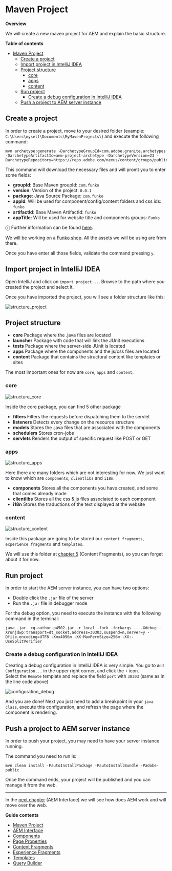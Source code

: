 # Maven Project

**Overview**

We will create a new maven project for AEM and explain the basic structure.

**Table of contents**

- [Maven Project](#maven-project)
  - [Create a project](#create-a-project)
  - [Import project in IntelliJ IDEA](#import-project-in-intellij-idea)
  - [Project structure](#project-structure)
    - [core](#core)
    - [apps](#apps)
    - [content](#content)
  - [Run project](#run-project)
    - [Create a debug configuration in IntelliJ IDEA](#create-a-debug-configuration-in-intellij-idea)
  - [Push a project to AEM server instance](#push-a-project-to-aem-server-instance)

## Create a project

In order to create a project, move to your desired folder (example: `C:\Users\myself\Documents\MyMavenProjects\`) and execute the following command:
```
mvn archetype:generate -DarchetypeGroupId=com.adobe.granite.archetypes -DarchetypeArtifactId=aem-project-archetype -DarchetypeVersion=23 -DarchetypeRepository=https://repo.adobe.com/nexus/content/groups/public
```
This command will download the necessary files and will promt you to enter some fields:
- **groupId**: Base Maven groupId: `com.funko`
- **version**: Version of the project: `0.0.1`
- **package**: Java Source Package: `com.funko`
- **appId**: Will be used for component/config/content folders and css ids: `funko`
- **artifactId**: Base Maven ArtifactId: `funko`
- **appTitle**: Will be used for website title and components groups: `Funko`

&#9432; Further information can be found [here](https://github.com/adobe/aem-project-archetype#available-properties).

We will be working on a [Funko shop](https://funko.com/). All the assets we will be using are from there.

Once you have enter all those fields, validate the command pressing `y`.

## Import project in IntelliJ IDEA

Open IntelliJ and click on `import project...`. Browse to the path where you created the project and select it.

Once you have imported the project, you will see a folder structure like this:

![structure_project](assets/structure_project.png)


## Project structure

- **core** Package where the .java files are located
- **launcher** Package with code that will link the JUnit executions
- **tests** Package where the server-side JUnit is located
- **apps** Package where the components and the js/css files are located
- **content** Package that contains the structural content like templates or sites

The most important ones for now are `core`, `apps` and `content`.

### core

![structure_core](assets/structure_core.png)

Inside the core package, you can find 5 other package
- **filters** Filters the requests before dispatching them to the servlet
- **listeners** Detects every change on the resource structure
- **models** Stores the .java files that are associated with the components
- **schedulers** Stores cron-jobs
- **servlets** Renders the output of specific request like POST or GET

### apps

![structure_apps](assets/structure_apps.png)

Here there are many folders which are not interesting for now. We just want to know which are `components`, `clientlibs` and `i18n`.

- **components** Stores all the components you have created, and some that comes already made
- **clientlibs** Stores all the css & js files associated to each component
- **i18n** Stores the traductions of the text displayed at the website

### content

![structure_content](assets/structure_content.png)

Inside this package are going to be stored our `content fragments`, `experience fragments` and `templates`.

We will use this folder at [chapter 5](../5_content_fragments/Readme.md) (Content Fragments), so you can forget about it for now.

## Run project

In order to start the AEM server instance, you can have two options:

- Double click the `.jar` file of the server
- Run the `.jar` file in debugger mode

For the debug option, you need to execute the instance with the following command in the terminal:
```
java -jar  cq-author-p4502.jar -r local -fork -forkargs -- -Xdebug -Xrunjdwp:transport=dt_socket,address=30303,suspend=n,server=y -Dfile.encoding=UTF8 -Xmx4096m -XX:MaxPermSize=256m -XX:-UseSplitVerifier
```

### Create a debug configuration in IntelliJ IDEA

Creating a debug configuration in IntelliJ IDEA is very simple. You go to `Add Configuration...` in the upper right corner, and click the `+` icon.
<br>
Select the `Remote` template and replace the field `port` with `30303` (same as in the line code above)

![configuration_debug](assets/configuration_debug.png)

And you are done! Next you just need to add a breakpoint in your `java class`, execute this configuration, and refresh the page where the component is rendering.

## Push a project to AEM server instance

In order to push your project, you may need to have your server instance running.

The command you need to run is:
```
mvn clean install -PautoInstallPackage -PautoInstallBundle -Padobe-public
```

Once the command ends, your project will be published and you can manage it from the web.

---

In the [next chapter](../2_aem_interface/Readme.md) (AEM Interface) we will see how does AEM work and will move over the web.

**Guide contents**
- [Maven Project](../1_maven_project/Readme.md)
- [AEM Interface](../2_aem_interface/Readme.md)
- [Components](../3_components/Readme.md)
- [Page Properties](../4_page_properties/Readme.md)
- [Content Fragments](../5_content_fragments/Readme.md)
- [Experience Fragments](../6_experience_fragments/Readme.md)
- [Templates](../7_templates/Readme.md)
- [Query Builder](../8_query_builder/Readme.md)
